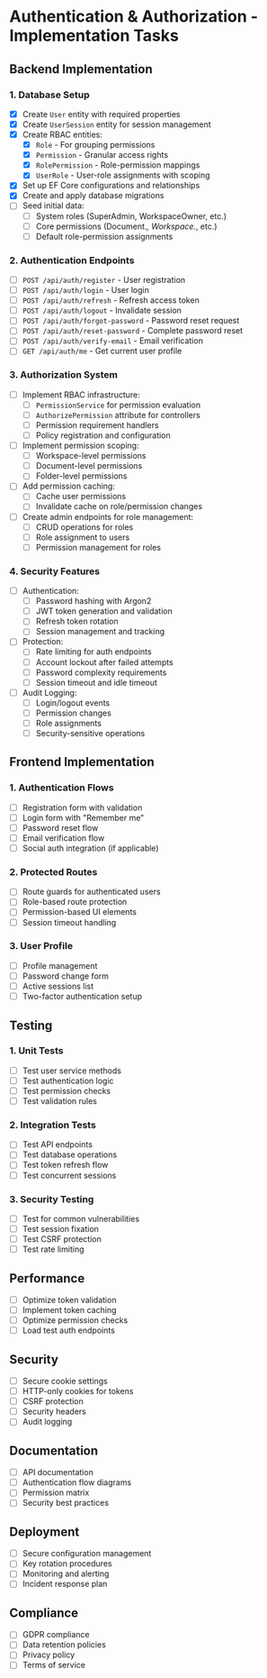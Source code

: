# Authentication & Authorization - Implementation Tasks

## Backend Implementation

### 1. Database Setup
- [X] Create `User` entity with required properties
- [X] Create `UserSession` entity for session management
- [X] Create RBAC entities:
  - [X] `Role` - For grouping permissions
  - [X] `Permission` - Granular access rights
  - [X] `RolePermission` - Role-permission mappings
  - [X] `UserRole` - User-role assignments with scoping
- [X] Set up EF Core configurations and relationships
- [X] Create and apply database migrations
- [ ] Seed initial data:
  - [ ] System roles (SuperAdmin, WorkspaceOwner, etc.)
  - [ ] Core permissions (Document.*, Workspace.*, etc.)
  - [ ] Default role-permission assignments

### 2. Authentication Endpoints
- [ ] `POST /api/auth/register` - User registration
- [ ] `POST /api/auth/login` - User login
- [ ] `POST /api/auth/refresh` - Refresh access token
- [ ] `POST /api/auth/logout` - Invalidate session
- [ ] `POST /api/auth/forgot-password` - Password reset request
- [ ] `POST /api/auth/reset-password` - Complete password reset
- [ ] `POST /api/auth/verify-email` - Email verification
- [ ] `GET /api/auth/me` - Get current user profile

### 3. Authorization System
- [ ] Implement RBAC infrastructure:
  - [ ] `PermissionService` for permission evaluation
  - [ ] `AuthorizePermission` attribute for controllers
  - [ ] Permission requirement handlers
  - [ ] Policy registration and configuration
- [ ] Implement permission scoping:
  - [ ] Workspace-level permissions
  - [ ] Document-level permissions
  - [ ] Folder-level permissions
- [ ] Add permission caching:
  - [ ] Cache user permissions
  - [ ] Invalidate cache on role/permission changes
- [ ] Create admin endpoints for role management:
  - [ ] CRUD operations for roles
  - [ ] Role assignment to users
  - [ ] Permission management for roles

### 4. Security Features
- [ ] Authentication:
  - [ ] Password hashing with Argon2
  - [ ] JWT token generation and validation
  - [ ] Refresh token rotation
  - [ ] Session management and tracking
- [ ] Protection:
  - [ ] Rate limiting for auth endpoints
  - [ ] Account lockout after failed attempts
  - [ ] Password complexity requirements
  - [ ] Session timeout and idle timeout
- [ ] Audit Logging:
  - [ ] Login/logout events
  - [ ] Permission changes
  - [ ] Role assignments
  - [ ] Security-sensitive operations

## Frontend Implementation

### 1. Authentication Flows
- [ ] Registration form with validation
- [ ] Login form with "Remember me"
- [ ] Password reset flow
- [ ] Email verification flow
- [ ] Social auth integration (if applicable)

### 2. Protected Routes
- [ ] Route guards for authenticated users
- [ ] Role-based route protection
- [ ] Permission-based UI elements
- [ ] Session timeout handling

### 3. User Profile
- [ ] Profile management
- [ ] Password change form
- [ ] Active sessions list
- [ ] Two-factor authentication setup

## Testing

### 1. Unit Tests
- [ ] Test user service methods
- [ ] Test authentication logic
- [ ] Test permission checks
- [ ] Test validation rules

### 2. Integration Tests
- [ ] Test API endpoints
- [ ] Test database operations
- [ ] Test token refresh flow
- [ ] Test concurrent sessions

### 3. Security Testing
- [ ] Test for common vulnerabilities
- [ ] Test session fixation
- [ ] Test CSRF protection
- [ ] Test rate limiting

## Performance
- [ ] Optimize token validation
- [ ] Implement token caching
- [ ] Optimize permission checks
- [ ] Load test auth endpoints

## Security
- [ ] Secure cookie settings
- [ ] HTTP-only cookies for tokens
- [ ] CSRF protection
- [ ] Security headers
- [ ] Audit logging

## Documentation
- [ ] API documentation
- [ ] Authentication flow diagrams
- [ ] Permission matrix
- [ ] Security best practices

## Deployment
- [ ] Secure configuration management
- [ ] Key rotation procedures
- [ ] Monitoring and alerting
- [ ] Incident response plan

## Compliance
- [ ] GDPR compliance
- [ ] Data retention policies
- [ ] Privacy policy
- [ ] Terms of service
